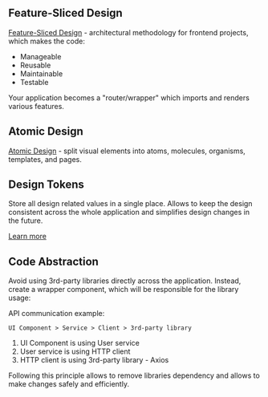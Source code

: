 ## Feature-Sliced Design

[Feature-Sliced Design](https://feature-sliced.design/) - architectural methodology for frontend projects, which makes the code:
- Manageable
- Reusable
- Maintainable
- Testable

Your application becomes a "router/wrapper" which imports and renders various features.

## Atomic Design

[Atomic Design](https://atomicdesign.bradfrost.com/chapter-2/) - split visual elements into atoms, molecules, organisms, templates, and pages.

## Design Tokens

Store all design related values in a single place. Allows to keep the design consistent across the whole application and simplifies design changes in the future.

[Learn more](/design-system)

## Code Abstraction

Avoid using 3rd-party libraries directly across the application. Instead, create a wrapper component, which will be responsible for the library usage:

API communication example:
```
UI Component > Service > Client > 3rd-party library
```
1. UI Component is using User service
2. User service is using HTTP client
3. HTTP client is using 3rd-party library - Axios

Following this principle allows to remove libraries dependency and allows to make changes safely and efficiently.
